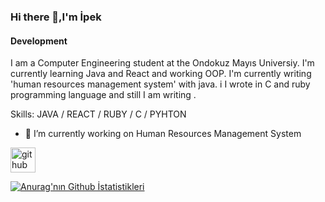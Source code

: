 ### Hi there 👋,I'm İpek 
#### Development
I am a Computer Engineering student at the Ondokuz Mayıs Universiy.
I'm currently learning Java and React and working OOP.
I'm currently writing 'human resources management system' with java. i
I wrote in C and ruby programming language and still I am writing .

Skills: JAVA / REACT / RUBY / C / PYHTON

- 🔭 I’m currently working on Human Resources Management System 


[<img src='https://cdn.jsdelivr.net/npm/simple-icons@3.0.1/icons/github.svg' alt='github' height='40'>](https://github.com/ipekozbay)  

[![Anurag'nın Github İstatistikleri](https://github-readme-stats.vercel.app/api?username=ipekozbay)](https://github.com/anuraghazra/github-readme-stats)
